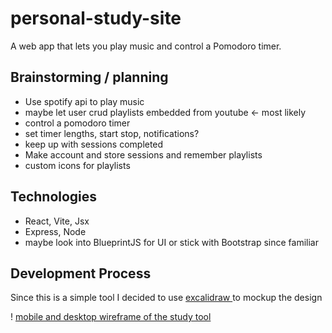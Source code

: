 # personal-study-site
A web app that lets you play music and control a Pomodoro timer.

## Brainstorming / planning

- Use spotify api to play music
- maybe let user crud playlists embedded from youtube <- most likely
- control a pomodoro timer 
- set timer lengths, start stop, notifications? 
- keep up with sessions completed
- Make account and store sessions and remember playlists
- custom icons for playlists

## Technologies

- React, Vite, Jsx
- Express, Node
- maybe look into BlueprintJS for UI or stick with Bootstrap since familiar

## Development Process

Since this is a simple tool I decided to use [excalidraw ](https://excalidraw.com/) to mockup the design

! [mobile and desktop wireframe of the study tool](/mockup-v1.svg)
